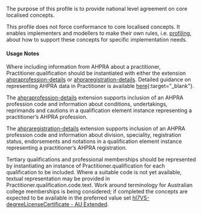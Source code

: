 The purpose of this profile is to provide national level agreement on core localised concepts. 

This profile does not force conformance to core localised concepts. It enables implementers and modellers to make their own rules, i.e. [profiling](http://hl7.org/fhir/profiling.html), about how to support these concepts for specific implementation needs.

#### Usage Notes
Where including information from AHPRA about a practitioner, Practitioner.qualification should be instantiated with either the extension [ahpraprofession-details](StructureDefinition-ahpraprofession-details.html) or [ahpraregistration-details](StructureDefinition-ahpraregistration-details.html). Detailed guidance on representing AHPRA data in Practitioner is available [here](http://hl7.org.au/notes/ahpra-registration-number/index.html){:target="_blank"}.

The [ahpraprofession-details](StructureDefinition-ahpraprofession-details.html) extension supports inclusion of an AHPRA profession code and information about conditions, undertakings, reprimands and cautions in a qualification element instance representing a practitioner’s AHPRA profession.

The [ahpraregistration-details](StructureDefinition-ahpraregistration-details.html) extension supports inclusion of an AHPRA profession code and information about division, speciality, registration status, endorsements and notations in a qualification element instance representing a practitioner’s AHPRA registration.

Tertiary qualifications and professional memberships should be represented by instantiating an instance of Practitioner.qualification for each qualification to be included. Where a suitable code is not yet available, textual representation may be provided in Practitioner.qualification.code.text. Work around terminology for Australian college memberships is being considered; if completed the concepts are expected to be available in the preferred value set [hl7VS-degreeLicenseCertificate - AU Extended](ValueSet-au-v2-0360-extended.html).
